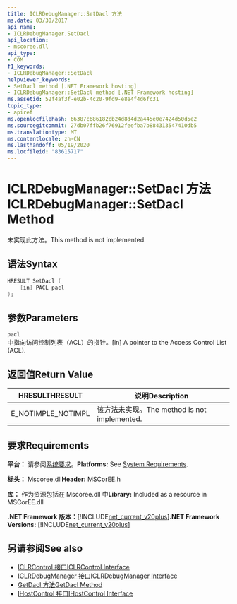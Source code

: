 ```yaml
---
title: ICLRDebugManager::SetDacl 方法
ms.date: 03/30/2017
api_name:
- ICLRDebugManager.SetDacl
api_location:
- mscoree.dll
api_type:
- COM
f1_keywords:
- ICLRDebugManager::SetDacl
helpviewer_keywords:
- SetDacl method [.NET Framework hosting]
- ICLRDebugManager::SetDacl method [.NET Framework hosting]
ms.assetid: 52f4af3f-e02b-4c20-9fd9-e8e4f4d6fc31
topic_type:
- apiref
ms.openlocfilehash: 66387c686182cb24d8d4d2a445e0e7424d50d5e2
ms.sourcegitcommit: 27db07ffb26f76912feefba7b884313547410db5
ms.translationtype: MT
ms.contentlocale: zh-CN
ms.lasthandoff: 05/19/2020
ms.locfileid: "83615717"
---
```

# <a name="iclrdebugmanagersetdacl-method"></a><span data-ttu-id="f06d3-102">ICLRDebugManager::SetDacl 方法</span><span class="sxs-lookup"><span data-stu-id="f06d3-102">ICLRDebugManager::SetDacl Method</span></span>
<span data-ttu-id="f06d3-103">未实现此方法。</span><span class="sxs-lookup"><span data-stu-id="f06d3-103">This method is not implemented.</span></span>  
  
## <a name="syntax"></a><span data-ttu-id="f06d3-104">语法</span><span class="sxs-lookup"><span data-stu-id="f06d3-104">Syntax</span></span>  
  
```cpp  
HRESULT SetDacl (  
    [in] PACL pacl  
);  
```  
  
## <a name="parameters"></a><span data-ttu-id="f06d3-105">参数</span><span class="sxs-lookup"><span data-stu-id="f06d3-105">Parameters</span></span>  
 `pacl`  
 <span data-ttu-id="f06d3-106">中指向访问控制列表（ACL）的指针。</span><span class="sxs-lookup"><span data-stu-id="f06d3-106">[in] A pointer to the Access Control List (ACL).</span></span>  
  
## <a name="return-value"></a><span data-ttu-id="f06d3-107">返回值</span><span class="sxs-lookup"><span data-stu-id="f06d3-107">Return Value</span></span>  
  
|<span data-ttu-id="f06d3-108">HRESULT</span><span class="sxs-lookup"><span data-stu-id="f06d3-108">HRESULT</span></span>|<span data-ttu-id="f06d3-109">说明</span><span class="sxs-lookup"><span data-stu-id="f06d3-109">Description</span></span>|  
|-------------|-----------------|  
|<span data-ttu-id="f06d3-110">E_NOTIMPL</span><span class="sxs-lookup"><span data-stu-id="f06d3-110">E_NOTIMPL</span></span>|<span data-ttu-id="f06d3-111">该方法未实现。</span><span class="sxs-lookup"><span data-stu-id="f06d3-111">The method is not implemented.</span></span>|  
  
## <a name="requirements"></a><span data-ttu-id="f06d3-112">要求</span><span class="sxs-lookup"><span data-stu-id="f06d3-112">Requirements</span></span>  
 <span data-ttu-id="f06d3-113">**平台：** 请参阅[系统要求](../../get-started/system-requirements.md)。</span><span class="sxs-lookup"><span data-stu-id="f06d3-113">**Platforms:** See [System Requirements](../../get-started/system-requirements.md).</span></span>  
  
 <span data-ttu-id="f06d3-114">**标头：** Mscoree.dll</span><span class="sxs-lookup"><span data-stu-id="f06d3-114">**Header:** MSCorEE.h</span></span>  
  
 <span data-ttu-id="f06d3-115">**库：** 作为资源包括在 Mscoree.dll 中</span><span class="sxs-lookup"><span data-stu-id="f06d3-115">**Library:** Included as a resource in MSCorEE.dll</span></span>  
  
 <span data-ttu-id="f06d3-116">**.NET Framework 版本：**[!INCLUDE[net_current_v20plus](../../../../includes/net-current-v20plus-md.md)]</span><span class="sxs-lookup"><span data-stu-id="f06d3-116">**.NET Framework Versions:** [!INCLUDE[net_current_v20plus](../../../../includes/net-current-v20plus-md.md)]</span></span>  
  
## <a name="see-also"></a><span data-ttu-id="f06d3-117">另请参阅</span><span class="sxs-lookup"><span data-stu-id="f06d3-117">See also</span></span>

- [<span data-ttu-id="f06d3-118">ICLRControl 接口</span><span class="sxs-lookup"><span data-stu-id="f06d3-118">ICLRControl Interface</span></span>](iclrcontrol-interface.md)
- [<span data-ttu-id="f06d3-119">ICLRDebugManager 接口</span><span class="sxs-lookup"><span data-stu-id="f06d3-119">ICLRDebugManager Interface</span></span>](iclrdebugmanager-interface.md)
- [<span data-ttu-id="f06d3-120">GetDacl 方法</span><span class="sxs-lookup"><span data-stu-id="f06d3-120">GetDacl Method</span></span>](iclrdebugmanager-getdacl-method.md)
- [<span data-ttu-id="f06d3-121">IHostControl 接口</span><span class="sxs-lookup"><span data-stu-id="f06d3-121">IHostControl Interface</span></span>](ihostcontrol-interface.md)
